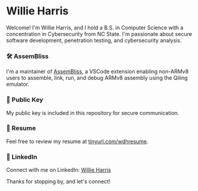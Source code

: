 # Willie Harris

Welcome! I'm Willie Harris, and I hold a B.S. in Computer Science with a concentration in Cybersecurity from NC State. I'm passionate about secure software development, penetration testing, and cybersecurity analysis.

### 🛠️ AssemBliss
I'm a maintainer of [AssemBliss](https://github.com/assembliss/AssemBliss), a VSCode extension enabling non-ARMv8 users to assemble, link, run, and debug ARMv8 assembly using the Qiling emulator.

### 🔑 Public Key
My public key is included in this repository for secure communication.

### 📄 Resume
Feel free to review my resume at [tinyurl.com/wdhresume](https://tinyurl.com/wdhresume).

### 💼 LinkedIn
Connect with me on LinkedIn: [Willie Harris](https://www.linkedin.com/in/willie-harrisjr/)

Thanks for stopping by, and let's connect!

